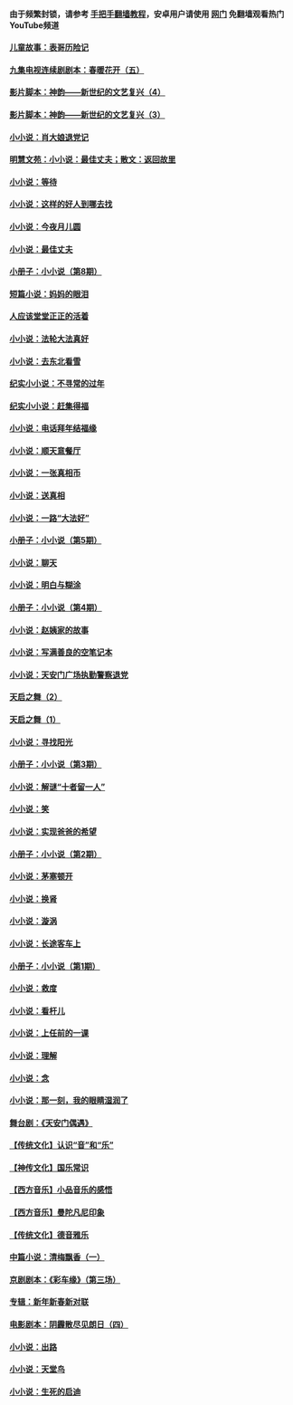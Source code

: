 #### 由于频繁封锁，请参考 [手把手翻墙教程](https://github.com/gfw-breaker/guides/wiki/)，安卓用户请使用 [网门](https://github.com/gfw-breaker/nogfw/blob/master/dl.md?t=07022000) 免翻墙观看热门YouTube频道 

#### [儿童故事：表哥历险记](../pages/328/383535.md?t=07022000) 

#### [九集电视连续剧剧本：春暖花开（五）](../pages/328/275919.md?t=07022000) 

#### [影片脚本：神韵——新世纪的文艺复兴（4）](../pages/328/266089.md?t=07022000) 

#### [影片脚本：神韵——新世纪的文艺复兴（3）](../pages/328/266087.md?t=07022000) 

#### [小小说：肖大娘退党记](../pages/328/239807.md?t=07022000) 

#### [明慧文苑：小小说：最佳丈夫；散文：返回故里](../pages/328/3439.md?t=07022000) 

#### [小小说：等待](../pages/328/223927.md?t=07022000) 

#### [小小说：这样的好人到哪去找](../pages/328/209396.md?t=07022000) 

#### [小小说：今夜月儿圆](../pages/328/193588.md?t=07022000) 

#### [小小说：最佳丈夫](../pages/328/190938.md?t=07022000) 

#### [小册子：小小说（第8期）](../pages/328/188202.md?t=07022000) 

#### [短篇小说：妈妈的眼泪](../pages/328/187712.md?t=07022000) 

#### [人应该堂堂正正的活着](../pages/328/182430.md?t=07022000) 

#### [小小说：法轮大法真好](../pages/328/174669.md?t=07022000) 

#### [小小说：去东北看雪](../pages/328/173882.md?t=07022000) 

#### [纪实小小说：不寻常的过年](../pages/328/173187.md?t=07022000) 

#### [纪实小小说：赶集得福](../pages/328/172652.md?t=07022000) 

#### [小小说：电话拜年结福缘](../pages/328/172533.md?t=07022000) 

#### [小小说：顺天意餐厅](../pages/328/170182.md?t=07022000) 

#### [小小说：一张真相币](../pages/328/169410.md?t=07022000) 

#### [小小说：送真相](../pages/328/166713.md?t=07022000) 

#### [小小说：一路“大法好”](../pages/328/162016.md?t=07022000) 

#### [小册子：小小说（第5期）](../pages/328/161131.md?t=07022000) 

#### [小小说：聊天](../pages/328/159640.md?t=07022000) 

#### [小小说：明白与糊涂](../pages/328/158101.md?t=07022000) 

#### [小册子：小小说（第4期）](../pages/328/158006.md?t=07022000) 

#### [小小说：赵姨家的故事](../pages/328/157843.md?t=07022000) 

#### [小小说：写满善良的空笔记本](../pages/328/157382.md?t=07022000) 

#### [小小说：天安门广场执勤警察退党](../pages/328/156982.md?t=07022000) 

#### [天启之舞（2）](../pages/328/153440.md?t=07022000) 

#### [天启之舞（1）](../pages/328/153439.md?t=07022000) 

#### [小小说：寻找阳光](../pages/328/153065.md?t=07022000) 

#### [小册子：小小说（第3期）](../pages/328/151715.md?t=07022000) 

#### [小小说：解谜“十者留一人”](../pages/328/148967.md?t=07022000) 

#### [小小说：笑](../pages/328/148905.md?t=07022000) 

#### [小小说：实现爸爸的希望](../pages/328/148096.md?t=07022000) 

#### [小册子：小小说（第2期）](../pages/328/147214.md?t=07022000) 

#### [小小说：茅塞顿开](../pages/328/147030.md?t=07022000) 

#### [小小说：换肾](../pages/328/146770.md?t=07022000) 

#### [小小说：漩涡](../pages/328/146683.md?t=07022000) 

#### [小小说：长途客车上](../pages/328/145076.md?t=07022000) 

#### [小册子：小小说（第1期）](../pages/328/143963.md?t=07022000) 

#### [小小说：救度](../pages/328/143927.md?t=07022000) 

#### [小小说：看杆儿](../pages/328/142137.md?t=07022000) 

#### [小小说：上任前的一课](../pages/328/140808.md?t=07022000) 

#### [小小说：理解](../pages/328/140476.md?t=07022000) 

#### [小小说：念](../pages/328/139513.md?t=07022000) 

#### [小小说：那一刻，我的眼睛湿润了](../pages/328/138476.md?t=07022000) 

#### [舞台剧：《天安门偶遇》](../pages/328/117155.md?t=07022000) 

#### [【传统文化】认识“音”和“乐”](../pages/328/108667.md?t=07022000) 

#### [【神传文化】国乐常识](../pages/328/104225.md?t=07022000) 

#### [【西方音乐】小品音乐的感悟](../pages/328/102924.md?t=07022000) 

#### [【西方音乐】曼陀凡尼印象](../pages/328/102922.md?t=07022000) 

#### [【传统文化】德音雅乐](../pages/328/102923.md?t=07022000) 

#### [中篇小说：清梅飘香（一）](../pages/328/101058.md?t=07022000) 

#### [京剧剧本：《彩车缘》（第三场）](../pages/328/96434.md?t=07022000) 

#### [专辑：新年新春新对联](../pages/328/94991.md?t=07022000) 

#### [电影剧本：阴霾散尽见朗日（四）](../pages/328/87081.md?t=07022000) 

#### [小小说：出路](../pages/328/84848.md?t=07022000) 

#### [小小说：天堂鸟](../pages/328/83084.md?t=07022000) 

#### [小小说：生死的启迪](../pages/328/70977.md?t=07022000) 


